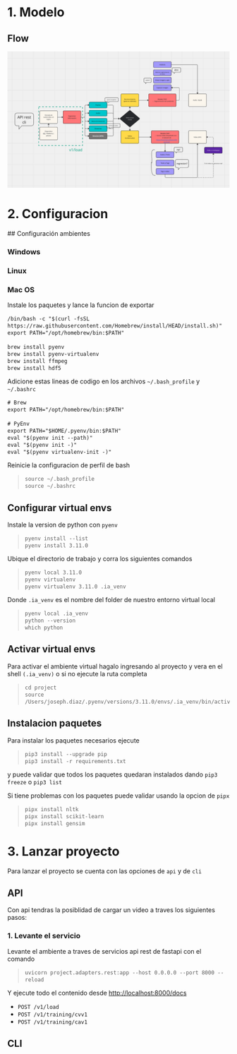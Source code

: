 # 1. Modelo

## Flow
![Alt text](image.png)


# 2. Configuracion

## Configuración ambientes

### Windows

### Linux

### Mac OS

Instale los paquetes y lance la funcion de exportar
```
/bin/bash -c "$(curl -fsSL https://raw.githubusercontent.com/Homebrew/install/HEAD/install.sh)"
export PATH="/opt/homebrew/bin:$PATH"

brew install pyenv
brew install pyenv-virtualenv
brew install ffmpeg
brew install hdf5
```

Adicione estas lineas de codigo en los archivos `~/.bash_profile` y `~/.bashrc`

```
# Brew
export PATH="/opt/homebrew/bin:$PATH"

# PyEnv
export PATH="$HOME/.pyenv/bin:$PATH"
eval "$(pyenv init --path)"
eval "$(pyenv init -)"
eval "$(pyenv virtualenv-init -)"
```

Reinicie la configuracion de perfil de bash
> ```
> source ~/.bash_profile 
> source ~/.bashrc
> ```


## Configurar virtual envs
Instale la version de python con `pyenv`
> ```
> pyenv install --list
> pyenv install 3.11.0
> ```

Ubique el directorio de trabajo y corra los siguientes comandos
> ```
> pyenv local 3.11.0
> pyenv virtualenv
> pyenv virtualenv 3.11.0 .ia_venv
> ```

Donde `.ia_venv` es el nombre del folder de nuestro entorno virtual local
> ```
> pyenv local .ia_venv 
> python --version
> which python
> ```

## Activar virtual envs
Para activar el ambiente virtual hagalo ingresando al proyecto y vera en el shell `(.ia_venv)` o si no ejecute la ruta completa
> ```
> cd project
> source /Users/joseph.diaz/.pyenv/versions/3.11.0/envs/.ia_venv/bin/activate
> ```

## Instalacion paquetes
Para instalar los paquetes necesarios ejecute

> ```
> pip3 install --upgrade pip
> pip3 install -r requirements.txt
> ```
y puede validar que todos los paquetes quedaran instalados dando `pip3 freeze` o `pip3 list`


Si tiene problemas con los paquetes puede validar usando la opcion de `pipx`
> ```
> pipx install nltk
> pipx install scikit-learn
> pipx install gensim
> ```

# 3. Lanzar proyecto
Para lanzar el proyecto se cuenta con las opciones de `api` y de `cli`

## API
Con api tendras la posiblidad de cargar un video a traves los siguientes pasos:

### 1. Levante el servicio
Levante el ambiente a traves de servicios api rest de fastapi con el comando
> ```
> uvicorn project.adapters.rest:app --host 0.0.0.0 --port 8000 --reload
> ```

Y ejecute todo el contenido desde [http://localhost:8000/docs](http://localhost:8000/docs) 

- `POST /v1/load`
- `POST /v1/training/cvv1`
- `POST /v1/training/cav1`


## CLI

